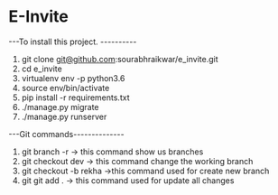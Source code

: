 <h1>E-Invite</h1>

---To install this project. ----------

1. git clone git@github.com:sourabhraikwar/e_invite.git
2. cd e_invite
3. virtualenv env -p python3.6
4. source env/bin/activate
5. pip install -r requirements.txt
6. ./manage.py migrate
7. ./manage.py runserver

---Git commands--------------

1. git branch -r -> this command show us branches
2. git checkout dev -> this command change the working branch
3. git checkout -b rekha ->this command used for create new branch
4. git git add . -> this command used for update all changes


